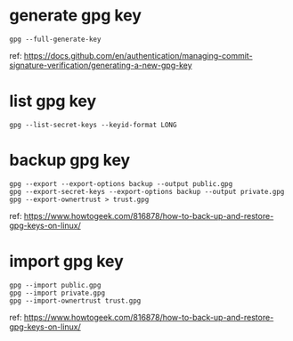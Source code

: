 # generate gpg key
```
gpg --full-generate-key
```
ref: https://docs.github.com/en/authentication/managing-commit-signature-verification/generating-a-new-gpg-key  

# list gpg key
```
gpg --list-secret-keys --keyid-format LONG
```

# backup gpg key
```
gpg --export --export-options backup --output public.gpg
gpg --export-secret-keys --export-options backup --output private.gpg
gpg --export-ownertrust > trust.gpg
```
ref: https://www.howtogeek.com/816878/how-to-back-up-and-restore-gpg-keys-on-linux/  

# import gpg key
```
gpg --import public.gpg
gpg --import private.gpg
gpg --import-ownertrust trust.gpg
```
ref: https://www.howtogeek.com/816878/how-to-back-up-and-restore-gpg-keys-on-linux/  

